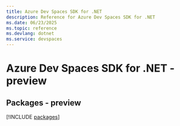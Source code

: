 ```yaml
---
title: Azure Dev Spaces SDK for .NET
description: Reference for Azure Dev Spaces SDK for .NET
ms.date: 06/23/2025
ms.topic: reference
ms.devlang: dotnet
ms.service: devspaces
---
```

# Azure Dev Spaces SDK for .NET - preview
## Packages - preview
[!INCLUDE [packages](dev-spaces-index.md)]